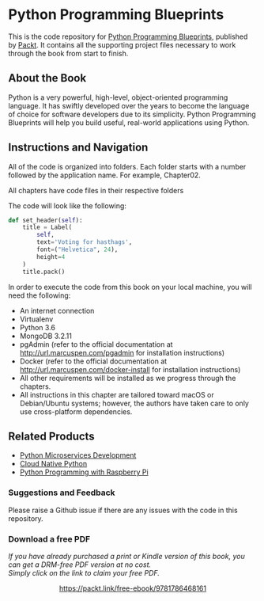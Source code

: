 # Python Programming Blueprints
This is the code repository for [Python Programming Blueprints](https://www.packtpub.com/application-development/python-programming-blueprints?utm_source=github&utm_medium=repository&utm_campaign=9781786468161), published by [Packt](https://www.packtpub.com/?utm_source=github). It contains all the supporting project files necessary to work through the book from start to finish.

## About the Book
Python is a very powerful, high-level, object-oriented programming language. It has swiftly developed over the years to become the language of choice for software developers due to its simplicity. Python Programming Blueprints will help you build useful, real-world applications using Python.

## Instructions and Navigation
All of the code is organized into folders. Each folder starts with a number followed by the application name. For example, Chapter02.

All chapters have code files in their respective folders

The code will look like the following:

```python
def set_header(self):
    title = Label(
        self,
        text='Voting for hasthags',
        font=("Helvetica", 24),
        height=4
    )
    title.pack()
```

In order to execute the code from this book on your local machine, you will need the following:

- An internet connection
- Virtualenv
- Python 3.6
- MongoDB 3.2.11
- pgAdmin (refer to the official documentation at http://url.marcuspen.com/pgadmin for installation instructions)
- Docker (refer to the official documentation at http://url.marcuspen.com/docker-install for installation instructions)
- All other requirements will be installed as we progress through the chapters.
- All instructions in this chapter are tailored toward macOS or Debian/Ubuntu systems; however, the authors have taken care to only use cross-platform dependencies.

## Related Products
- [Python Microservices Development](https://www.packtpub.com/web-development/python-microservices-development?utm_source=github&utm_medium=repository&utm_campaign=9781785881114)
- [Cloud Native Python](https://www.packtpub.com/application-development/cloud-native-python?utm_source=github&utm_medium=repository&utm_campaign=9781787129313)
- [Python Programming with Raspberry Pi](https://www.packtpub.com/hardware-and-creative/python-programming-raspberry-pi?utm_source=github&utm_medium=repository&utm_campaign=9781786467577)

### Suggestions and Feedback
Please raise a Github issue if there are any issues with the code in this repository.
### Download a free PDF

 <i>If you have already purchased a print or Kindle version of this book, you can get a DRM-free PDF version at no cost.<br>Simply click on the link to claim your free PDF.</i>
<p align="center"> <a href="https://packt.link/free-ebook/9781786468161">https://packt.link/free-ebook/9781786468161 </a> </p>